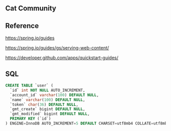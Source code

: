 ## Cat Community

## Reference
https://spring.io/guides

https://spring.io/guides/gs/serving-web-content/

https://developer.github.com/apps/quickstart-guides/

## SQL
```sql
CREATE TABLE `user` (
  `id` int NOT NULL AUTO_INCREMENT,
  `account_id` varchar(100) DEFAULT NULL,
  `name` varchar(100) DEFAULT NULL,
  `token` char(36) DEFAULT NULL,
  `gmt_create` bigint DEFAULT NULL,
  `gmt_modified` bigint DEFAULT NULL,
  PRIMARY KEY (`id`)
) ENGINE=InnoDB AUTO_INCREMENT=5 DEFAULT CHARSET=utf8mb4 COLLATE=utf8mb4_0900_ai_ci
```

